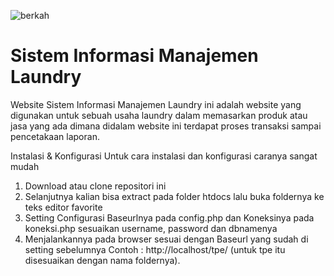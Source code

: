 ![berkah](https://user-images.githubusercontent.com/75848911/159008497-4f9789cb-c690-422f-b344-01b42535e030.JPG)

# Sistem Informasi Manajemen Laundry
Website Sistem Informasi Manajemen Laundry ini adalah website yang digunakan untuk sebuah usaha laundry dalam memasarkan produk atau jasa yang ada dimana didalam website ini terdapat proses transaksi sampai pencetakaan laporan.  

Instalasi & Konfigurasi Untuk cara instalasi dan konfigurasi caranya sangat mudah
1. Download atau clone repositori ini
2. Selanjutnya kalian bisa extract pada folder htdocs lalu buka foldernya ke teks editor favorite
3. Setting Configurasi Baseurlnya pada config.php dan Koneksinya pada koneksi.php sesuaikan username, password dan dbnamenya
4. Menjalankannya pada browser sesuai dengan Baseurl yang sudah di setting sebelumnya Contoh : http://localhost/tpe/ (untuk tpe itu disesuaikan dengan nama foldernya).
